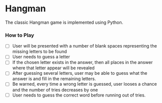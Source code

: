 # Hangman
The classic Hangman game is implemented using Python.

### How to Play
-   [ ] User will be presented with a number of blank spaces representing the missing letters to be found
-   [ ] User needs to guess a letter
-   [ ] If the chosen letter exists in the answer, then all places in the answer where that letter appear will be revealed
-   [ ] After guessing several letters, user may be able to guess what the answer is and fill in the remaining letters.
-   [ ] Be warned, every time a wrong letter is guessed, user looses a chance and the number of tries decreases by one
-   [ ] User needs to guess the correct word before running out of tries.
